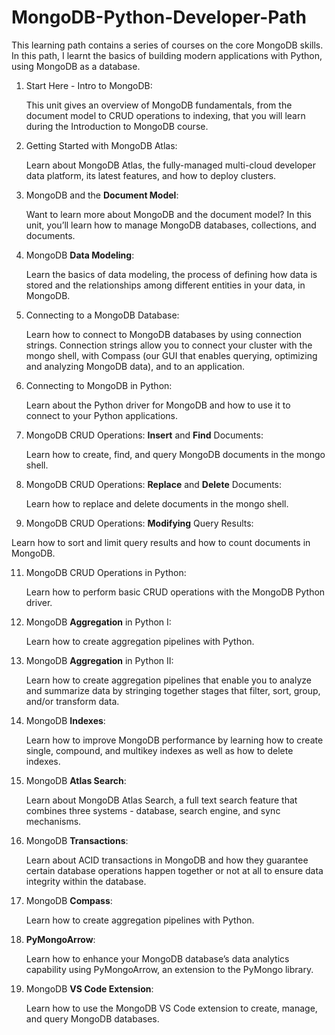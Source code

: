 # MongoDB-Python-Developer-Path

This learning path contains a series of courses on the core MongoDB skills. In this path, I learnt the basics of building modern applications with Python, using MongoDB as a database.

1. Start Here - Intro to MongoDB:
   
   This unit gives an overview of MongoDB fundamentals, from the document model to CRUD operations to indexing, that you will learn during the Introduction to MongoDB course.
   

3. Getting Started with MongoDB Atlas:
   
   Learn about MongoDB Atlas, the fully-managed multi-cloud developer data platform, its latest features, and how to deploy clusters.

4. MongoDB and the **Document Model**:
   
   Want to learn more about MongoDB and the document model? In this unit, you’ll learn how to manage MongoDB databases, collections, and documents.

5. MongoDB **Data Modeling**:
   
   Learn the basics of data modeling, the process of defining how data is stored and the relationships among different entities in your data, in MongoDB.

6. Connecting to a MongoDB Database:
   
   Learn how to connect to MongoDB databases by using connection strings. Connection strings allow you to connect your cluster with the mongo shell, with Compass (our GUI that enables querying, optimizing and analyzing MongoDB data), and to an application.

7. Connecting to MongoDB in Python:
   
   Learn about the Python driver for MongoDB and how to use it to connect to your Python applications.

8. MongoDB CRUD Operations: **Insert** and **Find** Documents:
   
   Learn how to create, find, and query MongoDB documents in the mongo shell.

9. MongoDB CRUD Operations: **Replace** and **Delete** Documents:

   Learn how to replace and delete documents in the mongo shell.

10. MongoDB CRUD Operations: **Modifying** Query Results:
   
   Learn how to sort and limit query results and how to count documents in MongoDB.

11. MongoDB CRUD Operations in Python:

    Learn how to perform basic CRUD operations with the MongoDB Python driver.

12. MongoDB **Aggregation** in Python I:
   
    Learn how to create aggregation pipelines with Python.
   
13. MongoDB **Aggregation** in Python II:
   
    Learn how to create aggregation pipelines that enable you to analyze and summarize data by stringing together stages that filter, sort, group, and/or transform data.

14. MongoDB **Indexes**:
   
    Learn how to improve MongoDB performance by learning how to create single, compound, and multikey indexes as well as how to delete indexes.

15. MongoDB **Atlas Search**:
   
    Learn about MongoDB Atlas Search, a full text search feature that combines three systems - database, search engine, and sync mechanisms.

16. MongoDB **Transactions**:

    Learn about ACID transactions in MongoDB and how they guarantee certain database operations happen together or not at all to ensure data integrity within the database.

17. MongoDB **Compass**:
   
    Learn how to create aggregation pipelines with Python.

18. **PyMongoArrow**:
   
    Learn how to enhance your MongoDB database’s data analytics capability using PyMongoArrow, an extension to the PyMongo library.

19. MongoDB **VS Code Extension**:
   
    Learn how to use the MongoDB VS Code extension to create, manage, and query MongoDB databases.


